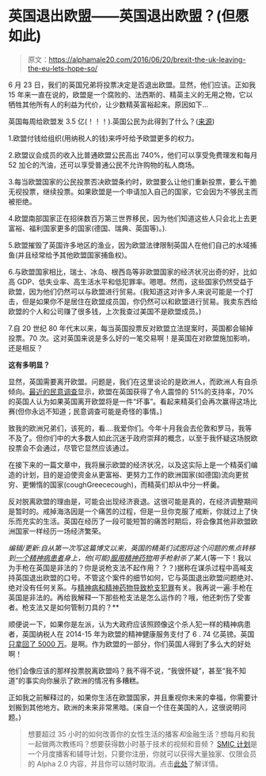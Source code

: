 # 英国退出欧盟——英国退出欧盟？(但愿如此)

> 原文：<https://alphamale20.com/2016/06/20/brexit-the-uk-leaving-the-eu-lets-hope-so/>

6 月 23 日，我们的英国兄弟将投票决定是否退出欧盟。显然，他们应该。正如我 15 年来一直在说的，欧盟是一个腐败的、法西斯的、精英主义的无用之物，它以牺牲其他所有人的利益为代价，让少数精英富裕起来。原因如下...

英国每周给欧盟发 3.5 亿(！！！).英国公民为此得到了什么？([来源](https://www.youtube.com/watch?v=rNJ05NfM-4Y))

1.欧盟付钱给组织(用纳税人的钱)来呼吁给予欧盟更多的权力。

2.欧盟议会成员的收入比普通欧盟公民高出 740%，他们可以享受免费理发和每月 52 加仑的汽油，还可以享受普通公民不允许购物的私人商场。

3.每当欧盟国家的公民投票否决欧盟条约时，欧盟要么让他们重新投票，要么干脆无视投票，继续投票。如果欧盟是一个申请加入自己的国家，它会因为不够民主而被拒绝。

4.欧盟南部国家正在招徕数百万第三世界移民，因为他们知道这些人只会北上去更富裕、福利国家更多的国家(德国、瑞典、英国等)。).

5.欧盟摧毁了英国许多地区的渔业，因为欧盟法律限制英国人在他们自己的水域捕鱼(并且经常给予其他欧盟国家捕鱼权)。

6.与欧盟国家相比，瑞士、冰岛、根西岛等非欧盟国家的经济状况出奇的好，比如高 GDP、低失业率、高生活水平和低犯罪率。嗯嗯。然而，这些国家仍然受益于欧盟，因为他们仍然可以与欧盟进行贸易。(我知道这对许多人来说可能是一个打击，但是如果你不是居住在欧盟成员国，你仍然可以和欧盟进行贸易。我卖东西给欧盟的个人和公司赚了很多钱，上次我查过美国不是欧盟成员。)

7.自 20 世纪 80 年代末以来，每当英国投票反对欧盟立法提案时，英国都会输掉投票。70 次。这对英国来说是多么好的一笔交易啊！是英国在对欧盟施加影响，还是相反？

**这有多明显？**

显然，英国需要离开欧盟。问题是，我们在这里谈论的是欧洲人，而欧洲人有自杀倾向。[最近的民意调查](http://www.pewglobal.org/2016/06/07/euroskepticism-beyond-brexit/)显示，欧盟在英国获得了令人震惊的 51%的支持率，70%的英国人认为如果英国离开欧盟将是一件“坏事”。看起来精英们会再次赢得这场比赛(但你永远不知道；民意调查可能是奇怪的事情。)

致我的欧洲兄弟们，该死的，看....我爱你们。今年十月我会去伦敦和罗马，我等不及了。但你们中的大多数人如此沉迷于政府崇拜的概念，以至于我怀疑这场脱欧投票会不会通过，尽管它显然应该通过。

在接下来的一篇文章中，我将展示欧盟的经济状况，以及这实际上是一个精英们编造的计划，目的是迫使资金从更富裕、更努力工作的欧洲国家(如德国)流向更贫穷、更懒惰的国家(coughGreececough)，而精英们却从中分一杯羹。

反对脱离欧盟的理由是，可能会出现经济衰退。这很可能是真的，在经济调整期间是暂时的。戒掉海洛因是一个痛苦的过程，但是一旦你克服了戒断，你就过上了快乐而充实的生活。英国在经历了一段可能短暂的痛苦时期后，将会像其他非欧盟欧洲国家一样经历一场经济繁荣。

*编辑/更新:*自从第一次写这篇博文以来，英国的精英们试图将这个问题的焦点转移到[一个精神病患者](http://www.telegraph.co.uk/news/2016/06/16/jo-cox-mp-everything-we-know-so-far-about-thomas-mair/)身上，他(可能)[服用精神药物](https://jonrappoport.wordpress.com/2016/06/17/british-mp-jo-cox-murdered-now-comes-the-pysop/)用手枪射杀了某人**(等一下！我以为手枪在英国是非法的？你是说枪支法不起作用？？？)据称在谋杀过程中高喊支持英国退出欧盟的口号。不管这个案件的细节如何，它与英国退出欧盟问题绝对、绝对没有任何关系。与[精神病和精神药物导致枪支犯罪](https://calebjonesblog.com/mass-shootings/)有关。我再说一遍:手枪在英国是非法的。再给我解释一下那些枪支法是怎么运作的？哦，他还刺伤了受害者。枪支法又是如何管制刀具的？**

顺便说一下，如果你是左派，认为大政府应该照顾像这个杀人犯一样的精神病患者，英国纳税人在 2014-15 年为欧盟的精神健康服务支付了 6 . 74 亿英镑。英国[只拿回了 5000 万](https://www.youtube.com/watch?v=OWpDu-w0xvA)。是啊。作为欧盟的一部分，你们英国人得到了多么大的好处啊！

他们会像应该的那样投票脱离欧盟吗？我不得不说，“我很怀疑”，甚至“我不知道”的事实向你展示了欧洲的情况有多糟糕。

正如我之前解释过的，如果你生活在欧盟国家，并且重视你未来的幸福，你需要计划搬到其他地方。欧洲的未来非常黑暗。(来自一个住在美国的人，这很说明问题。)

> 想要超过 35 小时的如何改善你的女性生活的播客*和*金融生活？想每月和我一起做两次教练吗？想要获得数小时基于技术的视频和音频？ [SMIC 计划](https://alphamale20.kartra.com/page/vIL17)是一个月度播客和辅导计划，只要你注册，你就可以获得大量独家、仅限会员的 Alpha 2.0 内容，并且你可以随时取消。点击[此处](https://alphamale20.kartra.com/page/vIL17)了解详情。
> 
> 